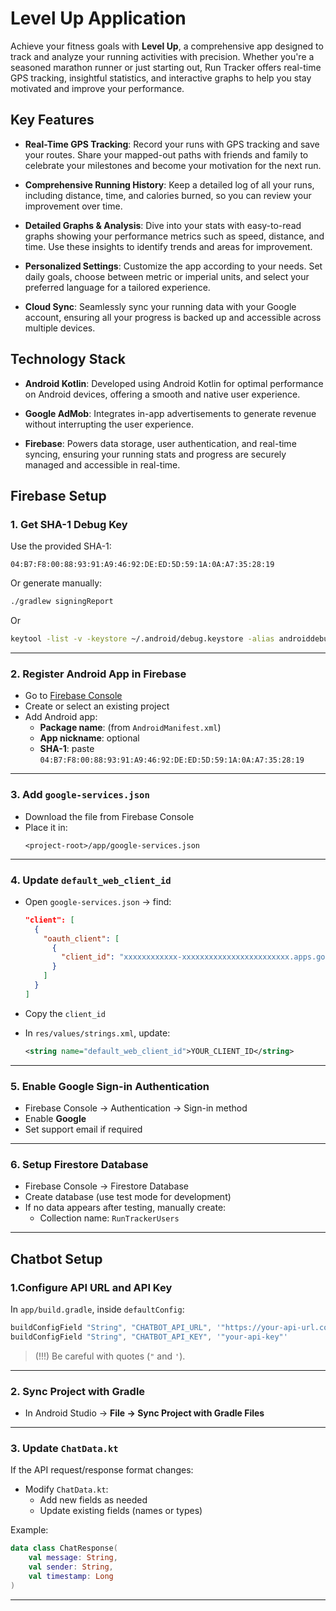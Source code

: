 # Level Up Application

Achieve your fitness goals with **Level Up**, a comprehensive app designed to track and analyze your running activities with precision. Whether you're a seasoned marathon runner or just starting out, Run Tracker offers real-time GPS tracking, insightful statistics, and interactive graphs to help you stay motivated and improve your performance.

## Key Features

- **Real-Time GPS Tracking**: Record your runs with GPS tracking and save your routes. Share your mapped-out paths with friends and family to celebrate your milestones and become your motivation for the next run.

- **Comprehensive Running History**: Keep a detailed log of all your runs, including distance, time, and calories burned, so you can review your improvement over time.

- **Detailed Graphs & Analysis**: Dive into your stats with easy-to-read graphs showing your performance metrics such as speed, distance, and time. Use these insights to identify trends and areas for improvement.

- **Personalized Settings**: Customize the app according to your needs. Set daily goals, choose between metric or imperial units, and select your preferred language for a tailored experience.

- **Cloud Sync**: Seamlessly sync your running data with your Google account, ensuring all your progress is backed up and accessible across multiple devices.

## Technology Stack

- **Android Kotlin**: Developed using Android Kotlin for optimal performance on Android devices, offering a smooth and native user experience.

- **Google AdMob**: Integrates in-app advertisements to generate revenue without interrupting the user experience.

- **Firebase**: Powers data storage, user authentication, and real-time syncing, ensuring your running stats and progress are securely managed and accessible in real-time.


## Firebase Setup

### 1. Get SHA-1 Debug Key
Use the provided SHA-1:
```
04:B7:F8:00:88:93:91:A9:46:92:DE:ED:5D:59:1A:0A:A7:35:28:19
```
Or generate manually:

```bash
./gradlew signingReport
```

Or
```bash
keytool -list -v -keystore ~/.android/debug.keystore -alias androiddebugkey -storepass android -keypass android
```

---

### 2. Register Android App in Firebase

* Go to [Firebase Console](https://console.firebase.google.com)
* Create or select an existing project
* Add Android app:
    * **Package name**: (from `AndroidManifest.xml`)
    * **App nickname**: optional
    * **SHA-1**: paste `04:B7:F8:00:88:93:91:A9:46:92:DE:ED:5D:59:1A:0A:A7:35:28:19`
---

### 3. Add `google-services.json`

* Download the file from Firebase Console
* Place it in:
  ```
  <project-root>/app/google-services.json
  ```
---

### 4. Update `default_web_client_id`

* Open `google-services.json` → find:

  ```json
  "client": [
    {
      "oauth_client": [
        {
          "client_id": "xxxxxxxxxxxx-xxxxxxxxxxxxxxxxxxxxxxxx.apps.googleusercontent.com"
        }
      ]
    }
  ]
  ```
* Copy the `client_id`
* In `res/values/strings.xml`, update:

  ```xml
  <string name="default_web_client_id">YOUR_CLIENT_ID</string>
  ```

---

### 5. Enable Google Sign-in Authentication

* Firebase Console → Authentication → Sign-in method
* Enable **Google**
* Set support email if required

---

### 6. Setup Firestore Database

* Firebase Console → Firestore Database
* Create database (use test mode for development)
* If no data appears after testing, manually create:
    * Collection name: `RunTrackerUsers`
---

## Chatbot Setup

### 1.Configure API URL and API Key
In `app/build.gradle`, inside `defaultConfig`:
```gradle
buildConfigField "String", "CHATBOT_API_URL", '"https://your-api-url.com"'
buildConfigField "String", "CHATBOT_API_KEY", '"your-api-key"'
```
> (!!!) Be careful with quotes (`"` and `'`).
---

### 2. Sync Project with Gradle
* In Android Studio → **File → Sync Project with Gradle Files**
---

### 3. Update `ChatData.kt`
If the API request/response format changes:
* Modify `ChatData.kt`:
    * Add new fields as needed
    * Update existing fields (names or types)

Example:
```kotlin
data class ChatResponse(
    val message: String,
    val sender: String,
    val timestamp: Long
)
```
---



